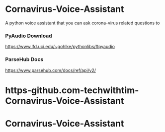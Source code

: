 # Cornavirus-Voice-Assistant
A python voice assistant that you can ask corona-virus related questions to

### PyAudio Download
https://www.lfd.uci.edu/~gohlke/pythonlibs/#pyaudio

### ParseHub Docs 
https://www.parsehub.com/docs/ref/api/v2/
# https-github.com-techwithtim-Cornavirus-Voice-Assistant
# Cornavirus-Voice-Assistant
